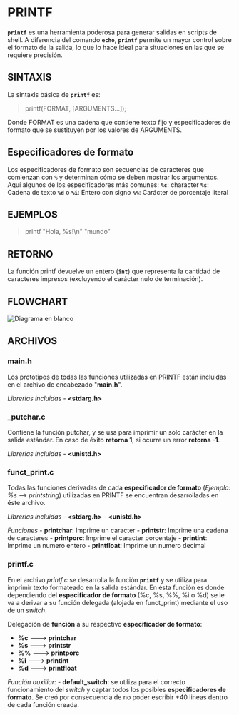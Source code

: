  # PRINTF

**`printf`** es una herramienta poderosa para generar salidas en scripts de shell. A diferencia del comando **`echo`**, **`printf`** permite un mayor control sobre el formato de la salida, lo que lo hace ideal para situaciones en las que se requiere precisión.

## SINTAXIS
La sintaxis básica de **`printf`** es:
>printf(FORMAT, [ARGUMENTS...]);

Donde FORMAT es una cadena que contiene texto fijo y especificadores de formato que se sustituyen por los valores de ARGUMENTS.

## Especificadores de formato

Los especificadores de formato son secuencias de caracteres que comienzan con `%` y determinan cómo se deben mostrar los argumentos. Aquí algunos de los especificadores más comunes:
**`%c`**: character
**`%s`**: Cadena de texto
**`%d`** o **`%i`**: Entero con signo
**`%%`**: Carácter de porcentaje literal

## EJEMPLOS

>printf "Hola, %s!\n" "mundo"

## RETORNO

La función printf devuelve un entero (**`int`**) que representa la cantidad de caracteres impresos (excluyendo el carácter nulo de terminación).

## FLOWCHART

![Diagrama en blanco](https://github.com/user-attachments/assets/e545338d-5f6e-46eb-ad4d-c7de803cb426)

## ARCHIVOS

### main.h

Los prototipos de todas las funciones utilizadas en PRINTF están incluidas en el archivo de encabezado "**main.h**".

*Librerias incluidas* - **<stdarg.h>**

### _putchar.c

Contiene la función putchar, y se usa para imprimir un solo carácter en la salida estándar.
En caso de éxito **retorna 1**, si ocurre un error **retorna -1**.

*Librerias incluidas* - **<unistd.h>**

### funct_print.c

Todas las funciones derivadas de cada **especificador de formato** (*Ejemplo: %s --> printstring*) utilizadas en PRINTF se encuentran desarrolladas en éste archivo.

*Librerias incluidas* - **<stdarg.h>**
                      - **<unistd.h>**

*Funciones* - **printchar**: Imprime un caracter
            - **printstr**: Imprime una cadena de caracteres
            - **printporc**: Imprime el caracter porcentaje
            - **printint**: Imprime un numero entero
            - **printfloat**: Imprime un numero decimal

### printf.c

En el archivo *printf.c* se desarrolla la función **`printf`** y se utiliza para imprimir texto formateado en la salida estándar.
En ésta función es donde dependiendo del **especificador de formato** (%c, %s, %%, %i o %d) se le va a derivar a su función delegada (alojada en funct_print) mediante el uso de un *switch*.

Delegación de **función** a su respectivo **especificador de formato**:
- **%c** ---> **printchar**
- **%s** ---> **printstr**
- **%%** ---> **printporc**
- **%i** ---> **printint**
- **%d** ---> **printfloat**

*Función auxiliar*: - **default_switch**: se utiliza para el correcto funcionamiento del *switch* y captar todos los posibles **especificadores de formato**.
Se creó por consecuencia de no poder escribir +40 lineas dentro de cada función creada.

